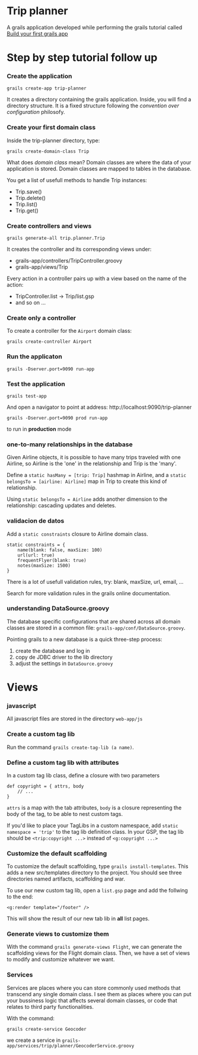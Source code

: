 # Trip planner

A grails application developed while performing the grails tutorial called [Build your first grails app](http://grails.org/tutorial/6) 

# Step by step tutorial follow up

### Create the application

    grails create-app trip-planner

It creates a directory containing the grails application. Inside, you will find a directory structure.
It is a fixed structure following the *convention over configuration* philosofy.

### Create your first domain class

Inside the trip-planner directory, type:

    grails create-domain-class Trip

What does *domain class* mean? Domain classes are where the data of your application is stored. Domain classes are mapped to tables in the database.

You get a list of usefull methods to handle Trip instances:

- Trip.save()
- Trip.delete()
- Trip.list()
- Trip.get()

### Create controllers and views

    grails generate-all trip.planner.Trip

It creates the controller and its corresponding views under:

- grails-app/controllers/TripController.groovy
- grails-app/views/Trip

Every action in a controller pairs up with a view based on the name of the action:

- TripController.list -> Trip/list.gsp
- and so on ...

### Create only a controller

To create a controller for the `Airport` domain class:

    grails create-controller Airport

### Run the applicaton

    grails -Dserver.port=9090 run-app

### Test the application

    grails test-app

And open a navigator to point at address: http://localhost:9090/trip-planner

    grails -Dserver.port=9090 prod run-app

to run in **production** mode

### one-to-many relationships in the database

Given Airline objects, it is possible to have many trips traveled with one Airline, so Airline is the 'one'
in the relationship and Trip is the 'many'.

Define a `static hasMany = [trip: Trip]` hashmap in Airline, and a `static belongsTo = [airline: Airline]` map in Trip to create this kind of
relationship.

Using `static belongsTo = Airline` adds another dimension to the relationship: cascading updates and deletes.

### validacion de datos

Add a `static constraints` closure to Airline domain class. 

    static constraints = {
        name(blank: false, maxSize: 100)
        url(url: true)
        frequentFlyer(blank: true)
        notes(maxSize: 1500)
    }

There is a lot of usefull validation rules, try: blank, maxSize, url, email, ...

Search for more validation rules in the grails online documentation.

### understanding DataSource.groovy

The database specific configurations that are shared across all domain classes are stored in a common
file: `grails-app/conf/DataSource.groovy`.

Pointing grails to a new database is a quick three-step process:

1. create the database and log in
2. copy de JDBC driver to the lib directory
3. adjust the settings in `DataSource.groovy`

# Views

### javascript

All javascript files are stored in the directory `web-app/js`

### Create a custom tag lib

Run the command `grails create-tag-lib (a name)`.

### Define a custom tag lib with attributes

In a custom tag lib class, define a closure with two parameters

    def copyright = { attrs, body
        // ...
    }

`attrs` is a map with the tab attributes, `body` is a closure representing the body of the tag, to be
able to nest custom tags.

If you'd like to place your TagLibs in a custom namespace, add `static namespace = 'trip'` to the tag lib
definition class. In your GSP, the tag lib should be `<trip:copyright ...>` instead of `<g:copyright ...>`

### Customize the default scaffolding

To customize the default scaffolding, type `grails install-templates`. This adds a new src/templates 
directory to the project. You should see three directories named artifacts, scaffolding and war.

To use our new custom tag lib, open a `list.gsp` page and add the follwing to the end:

    <g:render template="/footer" />

This will show the result of our new tab lib in **all** list pages.

### Generate views to customize them

With the command `grails generate-views Flight`, we can generate the scaffolding views for the Flight
domain class. Then, we have a set of views to modify and customize whatever we want.

### Services

Services are places where you can store commonly used methods that transcend any single domain class.
I see them as places where you can put your bussiness logic that affects several domain classes, or
code that relates to third party functionalities.

With the command:

    grails create-service Geocoder

we create a service in `grails-app/services/trip/planner/GeocoderService.groovy`


